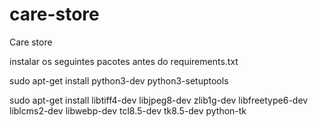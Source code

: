 # care-store
Care store


instalar os seguintes pacotes antes do requirements.txt

sudo apt-get install python3-dev python3-setuptools

sudo apt-get install libtiff4-dev libjpeg8-dev zlib1g-dev libfreetype6-dev liblcms2-dev libwebp-dev tcl8.5-dev tk8.5-dev python-tk
